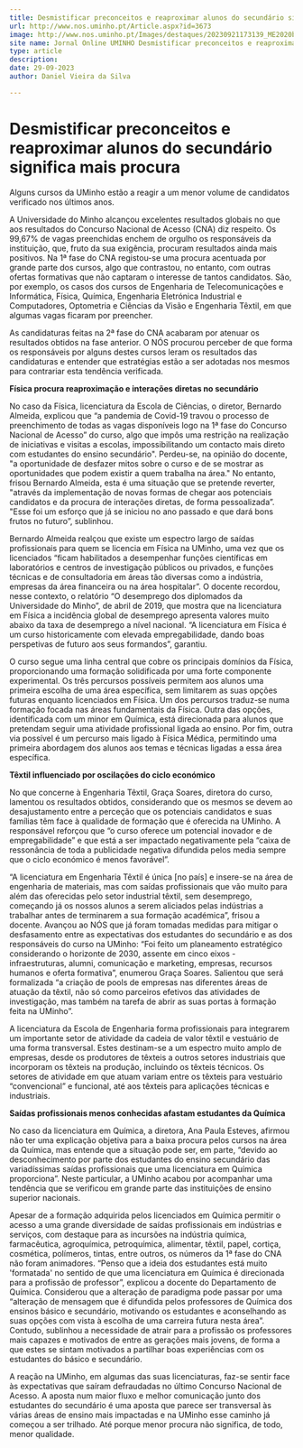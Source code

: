 ```yaml
---
title: Desmistificar preconceitos e reaproximar alunos do secundário significa mais procura
url: http://www.nos.uminho.pt/Article.aspx?id=3673
image: http://www.nos.uminho.pt/Images/destaques/20230921173139_ME2020banner02.jpg
site name: Jornal Online UMINHO Desmistificar preconceitos e reaproximar alunos do secundário significa mais procura
type: article
description: 
date: 29-09-2023
author: Daniel Vieira da Silva

---
```

# Desmistificar preconceitos e reaproximar alunos do secundário significa mais procura


  

Alguns cursos da UMinho estão a reagir a um menor volume de candidatos verificado nos últimos anos.

A Universidade do Minho alcançou excelentes resultados globais no que aos resultados do Concurso Nacional de Acesso (CNA) diz respeito. Os 99,67% de vagas preenchidas enchem de orgulho os responsáveis da instituição, que, fruto da sua exigência, procuram resultados ainda mais positivos. Na 1ª fase do CNA registou-se uma procura acentuada por grande parte dos cursos, algo que contrastou, no entanto, com outras ofertas formativas que não captaram o interesse de tantos candidatos. São, por exemplo, os casos dos cursos de Engenharia de Telecomunicações e Informática, Física, Química, Engenharia Eletrónica Industrial e Computadores, Optometria e Ciências da Visão e Engenharia Têxtil, em que algumas vagas ficaram por preencher.

As candidaturas feitas na 2ª fase do CNA acabaram por atenuar os resultados obtidos na fase anterior. O NÓS procurou perceber de que forma os responsáveis por alguns destes cursos leram os resultados das candidaturas e entender que estratégias estão a ser adotadas nos mesmos para contrariar esta tendência verificada.

**Física procura reaproximação e interações diretas no secundário** 

No caso da Física, licenciatura da Escola de Ciências, o diretor, Bernardo Almeida, explicou que “a pandemia de Covid-19 travou o processo de preenchimento de todas as vagas disponíveis logo na 1ª fase do Concurso Nacional de Acesso” do curso, algo que impôs uma restrição na realização de iniciativas e visitas a escolas, impossibilitando um contacto mais direto com estudantes do ensino secundário". Perdeu-se, na opinião do docente, "a oportunidade de desfazer mitos sobre o curso e de se mostrar as oportunidades que podem existir a quem trabalha na área." No entanto, frisou Bernardo Almeida, esta é uma situação que se pretende reverter, "através da implementação de novas formas de chegar aos potenciais candidatos e da procura de interações diretas, de forma pessoalizada”. "Esse foi um esforço que já se iniciou no ano passado e que dará bons frutos no futuro”, sublinhou.

Bernardo Almeida realçou que existe um espectro largo de saídas profissionais para quem se licencia em Física na UMinho, uma vez que os licenciados “ficam habilitados a desempenhar funções científicas em laboratórios e centros de investigação públicos ou privados, e funções técnicas e de consultadoria em áreas tão diversas como a indústria, empresas da área financeira ou na área hospitalar”. O docente recordou, nesse contexto, o relatório “O desemprego dos diplomados da Universidade do Minho”, de abril de 2019, que mostra que na licenciatura em Física a incidência global de desemprego apresenta valores muito abaixo da taxa de desemprego a nível nacional. “A licenciatura em Física é um curso historicamente com elevada empregabilidade, dando boas perspetivas de futuro aos seus formandos”, garantiu.

O curso segue uma linha central que cobre os principais domínios da Física, proporcionando uma formação solidificada por uma forte componente experimental. Os três percursos possíveis permitem aos alunos uma primeira escolha de uma área específica, sem limitarem as suas opções futuras enquanto licenciados em Física. Um dos percursos traduz-se numa formação focada nas áreas fundamentais da Física. Outra das opções, identificada com um minor em Química, está direcionada para alunos que pretendam seguir uma atividade profissional ligada ao ensino. Por fim, outra via possível é um percurso mais ligado à Física Médica, permitindo uma primeira abordagem dos alunos aos temas e técnicas ligadas a essa área específica.

**Têxtil influenciado por oscilações do ciclo económico** 

No que concerne à Engenharia Têxtil, Graça Soares, diretora do curso, lamentou os resultados obtidos, considerando que os mesmos se devem ao desajustamento entre a perceção que os potenciais candidatos e suas famílias têm face à qualidade de formação que é oferecida na UMinho. A responsável reforçou que “o curso oferece um potencial inovador e de empregabilidade” e que está a ser impactado negativamente pela “caixa de ressonância de toda a publicidade negativa difundida pelos media sempre que o ciclo económico é menos favorável”.

“A licenciatura em Engenharia Têxtil é única [no país] e insere-se na área de engenharia de materiais, mas com saídas profissionais que vão muito para além das oferecidas pelo setor industrial têxtil, sem desemprego, começando já os nossos alunos a serem aliciados pelas indústrias a trabalhar antes de terminarem a sua formação académica”, frisou a docente. Avançou ao NÓS que já foram tomadas medidas para mitigar o desfasamento entre as expectativas dos estudantes do secundário e as dos responsáveis do curso na UMinho: “Foi feito um planeamento estratégico considerando o horizonte de 2030, assente em cinco eixos - infraestruturas, alumni, comunicação e marketing, empresas, recursos humanos e oferta formativa”, enumerou Graça Soares. Salientou que será formalizada “a criação de pools de empresas nas diferentes áreas de atuação da têxtil, não só como parceiros efetivos das atividades de investigação, mas também na tarefa de abrir as suas portas à formação feita na UMinho”.

A licenciatura da Escola de Engenharia forma profissionais para integrarem um importante setor de atividade da cadeia de valor têxtil e vestuário de uma forma transversal. Estes destinam-se a um espectro muito amplo de empresas, desde os produtores de têxteis a outros setores industriais que incorporam os têxteis na produção, incluindo os têxteis técnicos. Os setores de atividade em que atuam variam entre os têxteis para vestuário “convencional” e funcional, até aos têxteis para aplicações técnicas e industriais.

**Saídas profissionais menos conhecidas afastam estudantes da Química** 

No caso da licenciatura em Química, a diretora, Ana Paula Esteves, afirmou não ter uma explicação objetiva para a baixa procura pelos cursos na área da Química, mas entende que a situação pode ser, em parte, “devido ao desconhecimento por parte dos estudantes do ensino secundário das variadíssimas saídas profissionais que uma licenciatura em Química proporciona”. Neste particular, a UMinho acabou por acompanhar uma tendência que se verificou em grande parte das instituições de ensino superior nacionais.

Apesar de a formação adquirida pelos licenciados em Química permitir o acesso a uma grande diversidade de saídas profissionais em indústrias e serviços, com destaque para as incursões na indústria química, farmacêutica, agroquímica, petroquímica, alimentar, têxtil, papel, cortiça, cosmética, polímeros, tintas, entre outros, os números da 1ª fase do CNA não foram animadores. “Penso que a ideia dos estudantes está muito 'formatada' no sentido de que uma licenciatura em Química é direcionada para a profissão de professor”, explicou a docente do Departamento de Química. Considerou que a alteração de paradigma pode passar por uma “alteração de mensagem que é difundida pelos professores de Química dos ensinos básico e secundário, motivando os estudantes e aconselhando as suas opções com vista à escolha de uma carreira futura nesta área”. Contudo, sublinhou a necessidade de atrair para a profissão os professores mais capazes e motivados de entre as gerações mais jovens, de forma a que estes se sintam motivados a partilhar boas experiências com os estudantes do básico e secundário.

A reação na UMinho, em algumas das suas licenciaturas, faz-se sentir face às expectativas que saíram defraudadas no último Concurso Nacional de Acesso. A aposta num maior fluxo e melhor comunicação junto dos estudantes do secundário é uma aposta que parece ser transversal às várias áreas de ensino mais impactadas e na UMinho esse caminho já começou a ser trilhado. Até porque menor procura não significa, de todo, menor qualidade.

